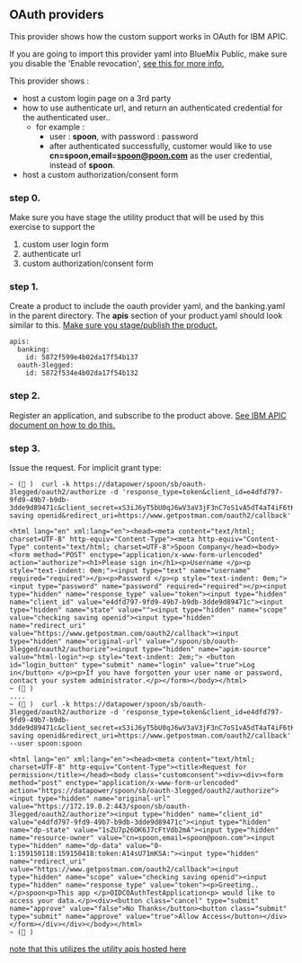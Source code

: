 ## OAuth providers
This provider shows how the custom support works in OAuth for IBM APIC.

If you are going to import this provider yaml into BlueMix Public, make sure you disable the 'Enable revocation', [see this for more info.](http://www.ibm.com/support/knowledgecenter/en/SSFS6T/com.ibm.apic.toolkit.doc/tapim_sec_api_config_scheme_oauth_endpoint.html)

This provider shows :
- host a custom login page on a 3rd party
- how to use authenticate url, and return an authenticated credential for the authenticated user..
  - for example :
    - user : **spoon**, with password : password
    - after authenticated successfully, customer would like to use **cn=spoon,email=spoon@poon.com** as the user credential, instead of **spoon**.
- host a custom authorization/consent form

### step 0.
Make sure you have stage the utility product that will be used by this exercise to support the
1. custom user login form
2. authenticate url
3. custom authorization/consent form

### step 1.
Create a product to include the oauth provider yaml, and the banking.yaml in the parent directory. The **apis** section of your product.yaml should look similar to this.  [Make sure you stage/publish the product.](https://www.ibm.com/support/knowledgecenter/en/SSFS6T/com.ibm.apic.toolkit.doc/capim_products.html)
```
apis:
  banking:
    id: 5872f599e4b02da17f54b137
  oauth-3legged:
    id: 5872f534e4b02da17f54b132
```

### step 2.
Register an application, and subscribe to the product above. [See IBM APIC document on how to do this.](https://www.ibm.com/support/knowledgecenter/SSFS6T/com.ibm.apic.toolkit.doc/capim_cli_overview.html)

### step 3.
Issue the request.
For implicit grant type:
```
~ (💃 )  curl -k https://datapower/spoon/sb/oauth-3legged/oauth2/authorize -d 'response_type=token&client_id=e4dfd797-9fd9-49b7-b9db-3dde9d89471c&client_secret=xS3iJ6yT5bU0qJ6wV3aV3jF3nC7oS1vA5dT4aT4iF6tK3vU4hK&scope=checking saving openid&redirect_uri=https://www.getpostman.com/oauth2/callback'

<html lang="en" xml:lang="en"><head><meta content="text/html; charset=UTF-8" http-equiv="Content-Type"><meta http-equiv="Content-Type" content="text/html; charset=UTF-8">Spoon Company</head><body><form method="POST" enctype="application/x-www-form-urlencoded" action="authorize"><h1>Please sign in</h1><p>Username </p><p style="text-indent: 0em;"><input type="text" name="username" required="required"></p><p>Password </p><p style="text-indent: 0em;"><input type="password" name="password" required="required"></p><input type="hidden" name="response_type" value="token"><input type="hidden" name="client_id" value="e4dfd797-9fd9-49b7-b9db-3dde9d89471c"><input type="hidden" name="state" value=""><input type="hidden" name="scope" value="checking saving openid"><input type="hidden" name="redirect_uri" value="https://www.getpostman.com/oauth2/callback"><input type="hidden" name="original-url" value="/spoon/sb/oauth-3legged/oauth2/authorize"><input type="hidden" name="apim-source" value="html-login"><p style="text-indent: 2em;"> <button id="login_button" type="submit" name="login" value="true">Log in</button> </p><p>If you have forgotten your user name or password, contact your system administrator.</p></form></body></html>
~ (💃 )
....
~ (💃 )  curl -k https://datapower/spoon/sb/oauth-3legged/oauth2/authorize -d 'response_type=token&client_id=e4dfd797-9fd9-49b7-b9db-3dde9d89471c&client_secret=xS3iJ6yT5bU0qJ6wV3aV3jF3nC7oS1vA5dT4aT4iF6tK3vU4hK&scope=checking saving openid&redirect_uri=https://www.getpostman.com/oauth2/callback' --user spoon:spoon

<html lang="en" xml:lang="en"><head><meta content="text/html; charset=UTF-8" http-equiv="Content-Type"><title>Request for permission</title></head><body class="customconsent"><div><div><form method="post" enctype="application/x-www-form-urlencoded" action="https://datapower/spoon/sb/oauth-3legged/oauth2/authorize"><input type="hidden" name="original-url" value="https://172.19.0.2:443/spoon/sb/oauth-3legged/oauth2/authorize"><input type="hidden" name="client_id" value="e4dfd797-9fd9-49b7-b9db-3dde9d89471c"><input type="hidden" name="dp-state" value="1sZU7p26OK6J7cFtVdb2mA"><input type="hidden" name="resource-owner" value="cn=spoon,email=spoon@poon.com"><input type="hidden" name="dp-data" value="0-1:159150118:159150418:token:A14sU71mKSA:"><input type="hidden" name="redirect_uri" value="https://www.getpostman.com/oauth2/callback"><input type="hidden" name="scope" value="checking saving openid"><input type="hidden" name="response_type" value="token"><p>Greeting..</p>spoon<p>This app </p>OIDCOAuthTestApplication<p> would like to access your data.</p><div><button class="cancel" type="submit" name="approve" value="false">No Thanks</button><button class="submit" type="submit" name="approve" value="true">Allow Access</button></div></form></div></div></body></html>
~ (💃 )
```

[note that this utilizes the utility apis hosted here](https://github.com/shiup/apic-code-example/tree/master/swagger/oauth-custom/utility)
